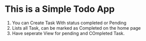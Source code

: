 # This is a Simple Todo App
1. You can Create Task With status completed or Pending
2. Lists all Task, can be marked as Completed on the home page
3. Have seperate View for pending and COmpleted Task.